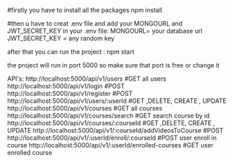 #firstly you have to install all the packages
npm install

#then u have to creat .env file and add your MONGOURL and JWT_SECRET_KEY
in your .env file:
MONGOURL= your database url
JWT_SECRET_KEY = any random key


after that you can run the project :
npm start


the project will run in port 5000 so make sure that port is free or change it 

API's:
http://localhost:5000/api/v1/users   #GET all users
http://localhost:5000/api/v1/login   #POST
http://localhost:5000/api/v1/register   #POST
http://localhost:5000/api/v1/users/:userId #GET ,DELETE, CREATE , UPDATE
http://localhost:5000/api/v1/courses #GET all courses
http://localhost:5000/api/v1/courses/search #GET search course by id
http://localhost:5000/api/v1/courses/:courseId #GET ,DELETE, CREATE , UPDATE
http://localhost:5000/api/v1/:courseId/addVideosToCourse #POST
http://localhost:5000/api/v1/:userId/enroll/:courseId #POST user enroll in course
http://localhost:5000/api/v1/:userId/enrolled-courses #GET user enrolled course

